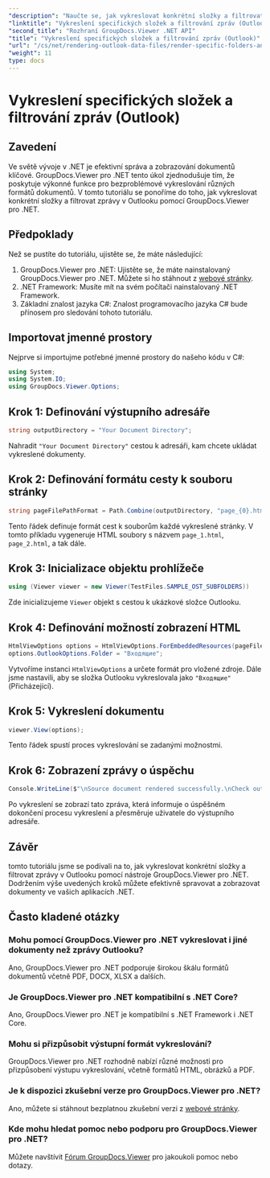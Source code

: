 ```yaml
---
"description": "Naučte se, jak vykreslovat konkrétní složky a filtrovat zprávy v Outlooku pomocí GroupDocs.Viewer pro .NET. Zjednodušte si správu dokumentů v aplikacích .NET."
"linktitle": "Vykreslení specifických složek a filtrování zpráv (Outlook)"
"second_title": "Rozhraní GroupDocs.Viewer .NET API"
"title": "Vykreslení specifických složek a filtrování zpráv (Outlook)"
"url": "/cs/net/rendering-outlook-data-files/render-specific-folders-and-filter-messages-outlook/"
"weight": 11
type: docs
---
```

# Vykreslení specifických složek a filtrování zpráv (Outlook)

## Zavedení
Ve světě vývoje v .NET je efektivní správa a zobrazování dokumentů klíčové. GroupDocs.Viewer pro .NET tento úkol zjednodušuje tím, že poskytuje výkonné funkce pro bezproblémové vykreslování různých formátů dokumentů. V tomto tutoriálu se ponoříme do toho, jak vykreslovat konkrétní složky a filtrovat zprávy v Outlooku pomocí GroupDocs.Viewer pro .NET.
## Předpoklady
Než se pustíte do tutoriálu, ujistěte se, že máte následující:
1. GroupDocs.Viewer pro .NET: Ujistěte se, že máte nainstalovaný GroupDocs.Viewer pro .NET. Můžete si ho stáhnout z [webové stránky](https://releases.groupdocs.com/viewer/net/).
2. .NET Framework: Musíte mít na svém počítači nainstalovaný .NET Framework.
3. Základní znalost jazyka C#: Znalost programovacího jazyka C# bude přínosem pro sledování tohoto tutoriálu.

## Importovat jmenné prostory
Nejprve si importujme potřebné jmenné prostory do našeho kódu v C#:
```csharp
using System;
using System.IO;
using GroupDocs.Viewer.Options;
```

## Krok 1: Definování výstupního adresáře
```csharp
string outputDirectory = "Your Document Directory";
```
Nahradit `"Your Document Directory"` cestou k adresáři, kam chcete ukládat vykreslené dokumenty.
## Krok 2: Definování formátu cesty k souboru stránky
```csharp
string pageFilePathFormat = Path.Combine(outputDirectory, "page_{0}.html");
```
Tento řádek definuje formát cest k souborům každé vykreslené stránky. V tomto příkladu vygeneruje HTML soubory s názvem `page_1.html`, `page_2.html`, a tak dále.
## Krok 3: Inicializace objektu prohlížeče
```csharp
using (Viewer viewer = new Viewer(TestFiles.SAMPLE_OST_SUBFOLDERS))
```
Zde inicializujeme `Viewer` objekt s cestou k ukázkové složce Outlooku.
## Krok 4: Definování možností zobrazení HTML
```csharp
HtmlViewOptions options = HtmlViewOptions.ForEmbeddedResources(pageFilePathFormat);
options.OutlookOptions.Folder = "Входящие";
```
Vytvoříme instanci `HtmlViewOptions` a určete formát pro vložené zdroje. Dále jsme nastavili, aby se složka Outlooku vykreslovala jako `"Входящие"` (Přicházející).
## Krok 5: Vykreslení dokumentu
```csharp
viewer.View(options);
```
Tento řádek spustí proces vykreslování se zadanými možnostmi.
## Krok 6: Zobrazení zprávy o úspěchu
```csharp
Console.WriteLine($"\nSource document rendered successfully.\nCheck output in {outputDirectory}.");
```
Po vykreslení se zobrazí tato zpráva, která informuje o úspěšném dokončení procesu vykreslení a přesměruje uživatele do výstupního adresáře.

## Závěr
tomto tutoriálu jsme se podívali na to, jak vykreslovat konkrétní složky a filtrovat zprávy v Outlooku pomocí nástroje GroupDocs.Viewer pro .NET. Dodržením výše uvedených kroků můžete efektivně spravovat a zobrazovat dokumenty ve vašich aplikacích .NET.
## Často kladené otázky
### Mohu pomocí GroupDocs.Viewer pro .NET vykreslovat i jiné dokumenty než zprávy Outlooku?
Ano, GroupDocs.Viewer pro .NET podporuje širokou škálu formátů dokumentů včetně PDF, DOCX, XLSX a dalších.
### Je GroupDocs.Viewer pro .NET kompatibilní s .NET Core?
Ano, GroupDocs.Viewer pro .NET je kompatibilní s .NET Framework i .NET Core.
### Mohu si přizpůsobit výstupní formát vykreslování?
GroupDocs.Viewer pro .NET rozhodně nabízí různé možnosti pro přizpůsobení výstupu vykreslování, včetně formátů HTML, obrázků a PDF.
### Je k dispozici zkušební verze pro GroupDocs.Viewer pro .NET?
Ano, můžete si stáhnout bezplatnou zkušební verzi z [webové stránky](https://releases.groupdocs.com/).
### Kde mohu hledat pomoc nebo podporu pro GroupDocs.Viewer pro .NET?
Můžete navštívit [Fórum GroupDocs.Viewer](https://forum.groupdocs.com/c/viewer/9) pro jakoukoli pomoc nebo dotazy.